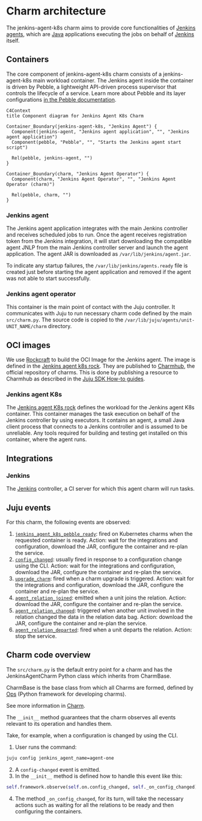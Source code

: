 # Charm architecture

The jenkins-agent-k8s charm aims to provide core functionalities of
[Jenkins agents](https://www.jenkins.io/doc/book/managing/nodes#components-of-distributed-builds),
which are [Java](https://www.java.com/en/) applications executing the jobs on behalf of
[Jenkins](https://www.jenkins.io/) itself.

## Containers

The core component of jenkins-agent-k8s charm consists of a jenkins-agent-k8s main workload
container. The Jenkins agent inside the container is driven by Pebble, a lightweight API-driven
process supervisor that controls the lifecycle of a service. Learn more about Pebble and its layer
configurations [in the Pebble documentation](https://github.com/canonical/pebble).

```mermaid
C4Context
title Component diagram for Jenkins Agent K8s Charm

Container_Boundary(jenkins-agent-k8s, "Jenkins Agent") {
  Component(jenkins-agent, "Jenkins agent application", "", "Jenkins agent application")
  Component(pebble, "Pebble", "", "Starts the Jenkins agent start script")

  Rel(pebble, jenkins-agent, "")
}

Container_Boundary(charm, "Jenkins Agent Operator") {
  Component(charm, "Jenkins Agent Operator", "", "Jenkins Agent Operator (charm)")
  
  Rel(pebble, charm, "")
}
```

### Jenkins agent

The Jenkins agent application integrates with the main Jenkins controller and receives scheduled jobs
to run. Once the agent receives registration token from the Jenkins integration, it will
start downloading the compatible agent JNLP from the main Jenkins controller server and launch
the agent application. The agent JAR is downloaded as `/var/lib/jenkins/agent.jar`.

To indicate any startup failures, the `/var/lib/jenkins/agents.ready` file is created just before
starting the agent application and removed if the agent was not able to start successfully.

### Jenkins agent operator

This container is the main point of contact with the Juju controller. It communicates with Juju to
run necessary charm code defined by the main `src/charm.py`. The source code is copied to the
`/var/lib/juju/agents/unit-UNIT_NAME/charm` directory.

## OCI images

We use [Rockcraft](https://canonical-rockcraft.readthedocs-hosted.com/en/latest/) to build the OCI Image for the Jenkins agent. 
The image is defined in the [Jenkins agent k8s rock](https://github.com/canonical/jenkins-agent-k8s-operator/blob/main/jenkins_agent_k8s_rock/).
They are published to [Charmhub](https://charmhub.io/), the official repository of charms.
This is done by publishing a resource to Charmhub as described in the [Juju SDK How-to guides](https://juju.is/docs/sdk/publishing).

### Jenkins agent K8s

The [Jenkins agent K8s rock](https://github.com/canonical/jenkins-agent-k8s-operator/blob/main/jenkins_agent_k8s_rock/) defines the workload for the Jenkins agent K8s container. This container manages the task execution on behalf of the Jenkins controller by using executors. It contains an agent, a small  Java client process that connects to a Jenkins controller and is assumed to be unreliable. Any tools required for building and testing get installed on this container, where the agent runs.

## Integrations

### Jenkins

The [Jenkins](https://charmhub.io/jenkins-k8s) controller, a CI server for which this agent charm will run tasks.

## Juju events

For this charm, the following events are observed:

1. [`jenkins_agent_k8s_pebble_ready`](https://juju.is/docs/sdk/container-name-pebble-ready-event): fired on Kubernetes charms when the requested container is ready.
Action: wait for the integrations and configuration, download the JAR, configure the container and re-plan the service.
2. [`config_changed`](https://juju.is/docs/sdk/config-changed-event): usually fired in response to a configuration change using the CLI.
Action: wait for the integrations and configuration, download the JAR, configure the container and re-plan the service.
3. [`upgrade_charm`](https://juju.is/docs/sdk/upgrade-charm-event): fired when a charm upgrade is triggered.
Action: wait for the integrations and configuration, download the JAR, configure the container and re-plan the service.
4. [`agent_relation_joined`](https://juju.is/docs/sdk/relation-name-relation-joined-event): emitted when a unit joins the relation.
Action: download the JAR, configure the container and re-plan the service.
5. [`agent_relation_changed`](https://juju.is/docs/sdk/relation-name-relation-changed-event): triggered when another unit involved in the relation changed the data in the relation data bag.
Action: download the JAR, configure the container and re-plan the service.
6. [`agent_relation_departed`](https://juju.is/docs/sdk/relation-name-relation-departed-event): fired when a unit departs the relation.
Action: stop the service.

## Charm code overview

The `src/charm.py` is the default entry point for a charm and has the JenkinsAgentCharm Python class which inherits from CharmBase.

CharmBase is the base class from which all Charms are formed, defined by [Ops](https://juju.is/docs/sdk/ops) (Python framework for developing charms).

See more information in [Charm](https://canonical-juju.readthedocs-hosted.com/en/3.6/user/reference/charm/).

The `__init__` method guarantees that the charm observes all events relevant to its operation and handles them.

Take, for example, when a configuration is changed by using the CLI.

1. User runs the command:
```bash
juju config jenkins_agent_name=agent-one
```
2. A `config-changed` event is emitted.
3. In the `__init__` method is defined how to handle this event like this:
```python
self.framework.observe(self.on.config_changed, self._on_config_changed)
```
4. The method `_on_config_changed`, for its turn,  will take the necessary actions such as waiting for all the relations to be ready and then configuring the containers.
